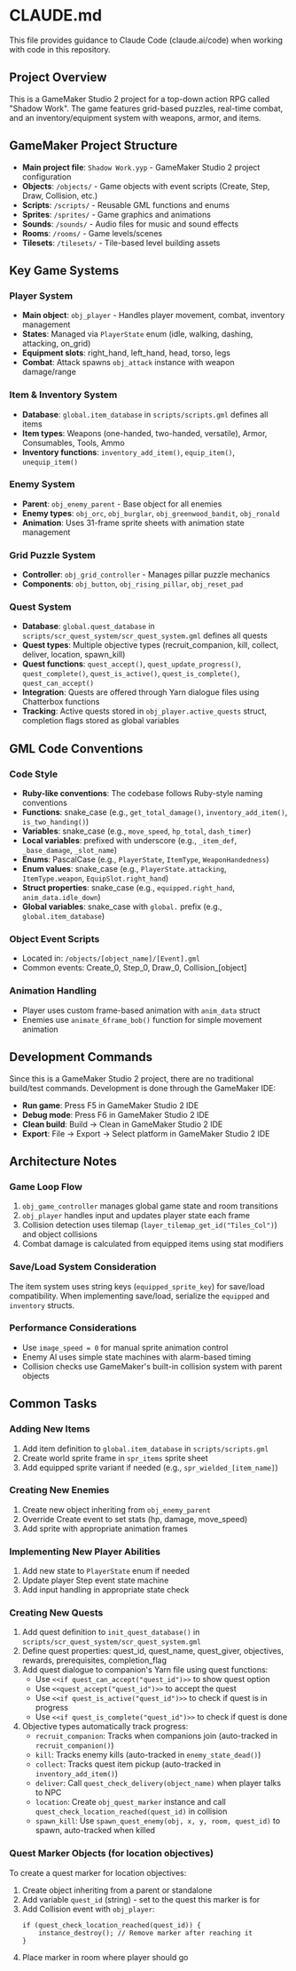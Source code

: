 # CLAUDE.md

This file provides guidance to Claude Code (claude.ai/code) when working with code in this repository.

## Project Overview

This is a GameMaker Studio 2 project for a top-down action RPG called "Shadow Work". The game features grid-based puzzles, real-time combat, and an inventory/equipment system with weapons, armor, and items.

## GameMaker Project Structure

- **Main project file**: `Shadow Work.yyp` - GameMaker Studio 2 project configuration
- **Objects**: `/objects/` - Game objects with event scripts (Create, Step, Draw, Collision, etc.)
- **Scripts**: `/scripts/` - Reusable GML functions and enums
- **Sprites**: `/sprites/` - Game graphics and animations
- **Sounds**: `/sounds/` - Audio files for music and sound effects
- **Rooms**: `/rooms/` - Game levels/scenes
- **Tilesets**: `/tilesets/` - Tile-based level building assets

## Key Game Systems

### Player System
- **Main object**: `obj_player` - Handles player movement, combat, inventory management
- **States**: Managed via `PlayerState` enum (idle, walking, dashing, attacking, on_grid)
- **Equipment slots**: right_hand, left_hand, head, torso, legs
- **Combat**: Attack spawns `obj_attack` instance with weapon damage/range

### Item & Inventory System
- **Database**: `global.item_database` in `scripts/scripts.gml` defines all items
- **Item types**: Weapons (one-handed, two-handed, versatile), Armor, Consumables, Tools, Ammo
- **Inventory functions**: `inventory_add_item()`, `equip_item()`, `unequip_item()`

### Enemy System
- **Parent**: `obj_enemy_parent` - Base object for all enemies
- **Enemy types**: `obj_orc`, `obj_burglar`, `obj_greenwood_bandit`, `obj_ronald`
- **Animation**: Uses 31-frame sprite sheets with animation state management

### Grid Puzzle System
- **Controller**: `obj_grid_controller` - Manages pillar puzzle mechanics
- **Components**: `obj_button`, `obj_rising_pillar`, `obj_reset_pad`

### Quest System
- **Database**: `global.quest_database` in `scripts/scr_quest_system/scr_quest_system.gml` defines all quests
- **Quest types**: Multiple objective types (recruit_companion, kill, collect, deliver, location, spawn_kill)
- **Quest functions**: `quest_accept()`, `quest_update_progress()`, `quest_complete()`, `quest_is_active()`, `quest_is_complete()`, `quest_can_accept()`
- **Integration**: Quests are offered through Yarn dialogue files using Chatterbox functions
- **Tracking**: Active quests stored in `obj_player.active_quests` struct, completion flags stored as global variables

## GML Code Conventions

### Code Style
- **Ruby-like conventions**: The codebase follows Ruby-style naming conventions
- **Functions**: snake_case (e.g., `get_total_damage()`, `inventory_add_item()`, `is_two_handing()`)
- **Variables**: snake_case (e.g., `move_speed`, `hp_total`, `dash_timer`)
- **Local variables**: prefixed with underscore (e.g., `_item_def`, `_base_damage`, `_slot_name`)
- **Enums**: PascalCase (e.g., `PlayerState`, `ItemType`, `WeaponHandedness`)
- **Enum values**: snake_case (e.g., `PlayerState.attacking`, `ItemType.weapon`, `EquipSlot.right_hand`)
- **Struct properties**: snake_case (e.g., `equipped.right_hand`, `anim_data.idle_down`)
- **Global variables**: snake_case with `global.` prefix (e.g., `global.item_database`)

### Object Event Scripts
- Located in: `/objects/[object_name]/[Event].gml`
- Common events: Create_0, Step_0, Draw_0, Collision_[object]

### Animation Handling
- Player uses custom frame-based animation with `anim_data` struct
- Enemies use `animate_6frame_bob()` function for simple movement animation

## Development Commands

Since this is a GameMaker Studio 2 project, there are no traditional build/test commands. Development is done through the GameMaker IDE:

- **Run game**: Press F5 in GameMaker Studio 2 IDE
- **Debug mode**: Press F6 in GameMaker Studio 2 IDE
- **Clean build**: Build → Clean in GameMaker Studio 2 IDE
- **Export**: File → Export → Select platform in GameMaker Studio 2 IDE

## Architecture Notes

### Game Loop Flow
1. `obj_game_controller` manages global game state and room transitions
2. `obj_player` handles input and updates player state each frame
3. Collision detection uses tilemap (`layer_tilemap_get_id("Tiles_Col")`) and object collisions
4. Combat damage is calculated from equipped items using stat modifiers

### Save/Load System Consideration
The item system uses string keys (`equipped_sprite_key`) for save/load compatibility. When implementing save/load, serialize the `equipped` and `inventory` structs.

### Performance Considerations
- Use `image_speed = 0` for manual sprite animation control
- Enemy AI uses simple state machines with alarm-based timing
- Collision checks use GameMaker's built-in collision system with parent objects

## Common Tasks

### Adding New Items
1. Add item definition to `global.item_database` in `scripts/scripts.gml`
2. Create world sprite frame in `spr_items` sprite sheet
3. Add equipped sprite variant if needed (e.g., `spr_wielded_[item_name]`)

### Creating New Enemies
1. Create new object inheriting from `obj_enemy_parent`
2. Override Create event to set stats (hp, damage, move_speed)
3. Add sprite with appropriate animation frames

### Implementing New Player Abilities
1. Add new state to `PlayerState` enum if needed
2. Update player Step event state machine
3. Add input handling in appropriate state check

### Creating New Quests
1. Add quest definition to `init_quest_database()` in `scripts/scr_quest_system/scr_quest_system.gml`
2. Define quest properties: quest_id, quest_name, quest_giver, objectives, rewards, prerequisites, completion_flag
3. Add quest dialogue to companion's Yarn file using quest functions:
   - Use `<<if quest_can_accept("quest_id")>>` to show quest option
   - Use `<<quest_accept("quest_id")>>` to accept the quest
   - Use `<<if quest_is_active("quest_id")>>` to check if quest is in progress
   - Use `<<if quest_is_complete("quest_id")>>` to check if quest is done
4. Objective types automatically track progress:
   - `recruit_companion`: Tracks when companions join (auto-tracked in `recruit_companion()`)
   - `kill`: Tracks enemy kills (auto-tracked in `enemy_state_dead()`)
   - `collect`: Tracks quest item pickup (auto-tracked in `inventory_add_item()`)
   - `deliver`: Call `quest_check_delivery(object_name)` when player talks to NPC
   - `location`: Create `obj_quest_marker` instance and call `quest_check_location_reached(quest_id)` in collision
   - `spawn_kill`: Use `spawn_quest_enemy(obj, x, y, room, quest_id)` to spawn, auto-tracked when killed

### Quest Marker Objects (for location objectives)
To create a quest marker for location objectives:
1. Create object inheriting from a parent or standalone
2. Add variable `quest_id` (string) - set to the quest this marker is for
3. Add Collision event with `obj_player`:
   ```gml
   if (quest_check_location_reached(quest_id)) {
       instance_destroy(); // Remove marker after reaching it
   }
   ```
4. Place marker in room where player should go